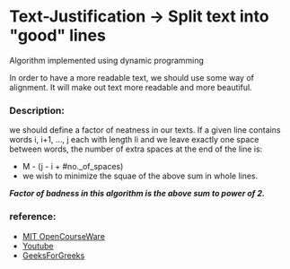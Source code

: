 # Text-Justification -> Split text into "good" lines
Algorithm implemented using dynamic programming

In order to have a more readable text, we should use some way of alignment. It will make out text more readable and more beautiful.

### Description:
we should define a factor of neatness in our texts.
If a given line contains words i, i+1, ..., j each with length li and we leave exactly one space between words, the number of extra spaces at the end of the line is: 
* M - (j - i +  #no._of_spaces)
* we wish to minimize the squae of the above sum in whole lines.

***Factor of badness in this algorithm is the above sum to power of 2.***

### reference:
- [MIT OpenCourseWare](https://www.youtube.com/watch?v=ENyox7kNKeY&list=PLUl4u3cNGP61Oq3tWYp6V_F-5jb5L2iHb&index=20)
- [Youtube](https://www.youtube.com/watch?v=RORuwHiblPc)
- [GeeksForGreeks](https://www.geeksforgeeks.org/word-wrap-problem-dp-19/)
